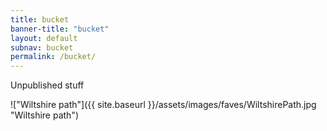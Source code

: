 ```yaml
---
title: bucket
banner-title: "bucket" 
layout: default
subnav: bucket
permalink: /bucket/
---
```


Unpublished stuff

!["Wiltshire path"]({{ site.baseurl }}/assets/images/faves/WiltshirePath.jpg "Wiltshire path")

